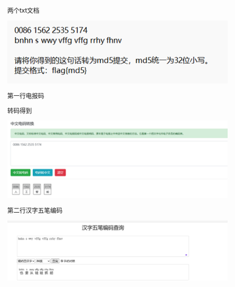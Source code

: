 两个txt文档

![image-20250327210427907](./assets/image-20250327210427907.png)

第一行电报码

转码得到

![image-20250327210431207](./assets/image-20250327210431207.png)

第二行汉字五笔编码

![image-20250327210435260](./assets/image-20250327210435260.png)